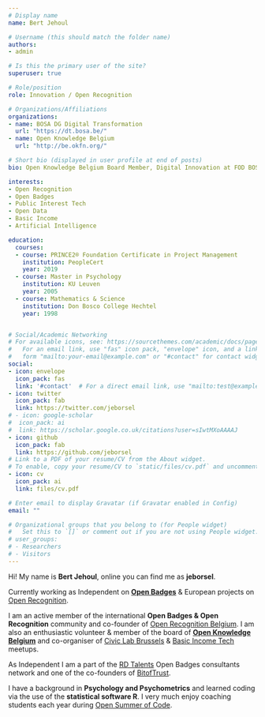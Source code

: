 ```yaml
---
# Display name
name: Bert Jehoul

# Username (this should match the folder name)
authors:
- admin

# Is this the primary user of the site?
superuser: true

# Role/position
role: Innovation / Open Recognition

# Organizations/Affiliations
organizations:
- name: BOSA DG Digital Transformation
  url: "https://dt.bosa.be/"
- name: Open Knowledge Belgium
  url: "http://be.okfn.org/"

# Short bio (displayed in user profile at end of posts)
bio: Open Knowledge Belgium Board Member, Digital Innovation at FOD BOSA, Open Recognition Ambassador, Psychometrician, R-User

interests:
- Open Recognition
- Open Badges
- Public Interest Tech
- Open Data
- Basic Income
- Artificial Intelligence

education:
  courses:
  - course: PRINCE2® Foundation Certificate in Project Management
    institution: PeopleCert
    year: 2019
  - course: Master in Psychology
    institution: KU Leuven
    year: 2005
  - course: Mathematics & Science
    institution: Don Bosco College Hechtel
    year: 1998


# Social/Academic Networking
# For available icons, see: https://sourcethemes.com/academic/docs/page-builder/#icons
#   For an email link, use "fas" icon pack, "envelope" icon, and a link in the
#   form "mailto:your-email@example.com" or "#contact" for contact widget.
social:
- icon: envelope
  icon_pack: fas
  link: '#contact'  # For a direct email link, use "mailto:test@example.org".
- icon: twitter
  icon_pack: fab
  link: https://twitter.com/jeborsel
# - icon: google-scholar
#  icon_pack: ai
#  link: https://scholar.google.co.uk/citations?user=sIwtMXoAAAAJ
- icon: github
  icon_pack: fab
  link: https://github.com/jeborsel
# Link to a PDF of your resume/CV from the About widget.
# To enable, copy your resume/CV to `static/files/cv.pdf` and uncomment the lines below.
- icon: cv
  icon_pack: ai
  link: files/cv.pdf

# Enter email to display Gravatar (if Gravatar enabled in Config)
email: ""

# Organizational groups that you belong to (for People widget)
#   Set this to `[]` or comment out if you are not using People widget.
# user_groups:
# - Researchers
# - Visitors
---
```


Hi! My name is **Bert Jehoul**, online you can find me as **jeborsel**.  

Currently working as Independent on [**Open Badges**](https://openbadges.org/) & European projects on [Open Recognition](https://openrecognition.org/).

I am an active member of the international **Open Badges & Open Recognition** community and co-founder of [Open Recognition Belgium](https://openknowledge.be/activities/open-recognition-belgium). 
I am also an enthusiastic volunteer & member of the board of [**Open Knowledge Belgium**](http://openknowledge.be/) and co-organiser of [Civic Lab Brussels](https://www.meetup.com/en-AU/Civic-Lab-Brussels/) & [Basic Income Tech](https://www.meetup.com/en-AU/Belgium-Basic-Income-Meetup/) meetups.

As Independent I am a part of the [RD Talents](https://www.rdtalents.eu/) Open Badges consultants network and one of the co-founders of [BitofTrust](https://www.bitoftrust.com/the-founding-members/about-bit-of-trust/).

I have a background in **Psychology and Psychometrics** and learned coding via the use of the **statistical software R**.
I very much enjoy coaching students each year during [Open Summer of Code](https://osoc.be/).  




